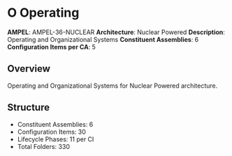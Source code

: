 # O Operating

**AMPEL**: AMPEL-36-NUCLEAR
**Architecture**: Nuclear Powered
**Description**: Operating and Organizational Systems
**Constituent Assemblies**: 6
**Configuration Items per CA**: 5

## Overview
Operating and Organizational Systems for Nuclear Powered architecture.

## Structure
- Constituent Assemblies: 6
- Configuration Items: 30
- Lifecycle Phases: 11 per CI
- Total Folders: 330
